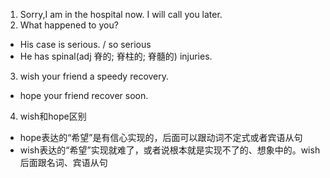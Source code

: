 1. Sorry,I am in the hospital now. I will call you later.
2. What happened to you?
* His case is serious. / so serious
* He has spinal(adj 脊的; 脊柱的; 脊髓的) injuries.
3. wish your friend a speedy recovery.
* hope your friend recover soon.
4. wish和hope区别
* hope表达的“希望”是有信心实现的，后面可以跟动词不定式或者宾语从句
* wish表达的“希望”实现就难了，或者说根本就是实现不了的、想象中的。wish 后面跟名词、宾语从句
